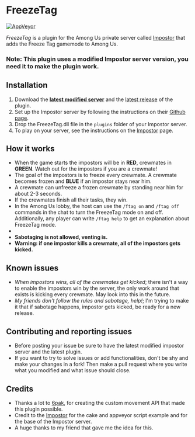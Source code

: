 FreezeTag
=========

[![AppVeyor](https://ci.appveyor.com/api/projects/status/2xv760q7g0payy74/branch/master?svg=true)](https://ci.appveyor.com/project/LorenzoPapi/freezetag/branch/master)

*FreezeTag* is a plugin for the Among Us private server called [Impostor](https://github.com/Impostor/Impostor) that adds the Freeze Tag gamemode to Among Us.

### **Note: This plugin uses a modified Impostor server version, you need it to make the plugin work.**

## Installation
1. Download the **[latest modified server](https://ci.appveyor.com/project/LorenzoPapi/freezetag/branch/master/artifacts)** and the [latest release](https://ci.appveyor.com/project/LorenzoPapi/freezetag/branch/master/artifacts) of the plugin.
2. Set up the Impostor server by following the instructions on their [Github page](https://github.com/Impostor/Impostor).
3. Drop the FreezeTag.dll file in the `plugins` folder of your Impostor server.
4. To play on your server, see the instructions on the [Impostor](https://github.com/Impostor/Impostor) page.

## How it works
- When the game starts the impostors will be in **RED**, crewmates in **GREEN**. Watch out for the impostors if you are a crewmate!
- The goal of the impostors is to freeze every crewmate. A crewmate becomes frozen and **BLUE** if an impostor stays near him.
- A crewmate can unfreeze a frozen crewmate by standing near him for about 2-3 seconds.
- If the crewmates finish all their tasks, they win.
- In the Among Us lobby, the host can use the `/ftag on` and `/ftag off` commands in the chat to turn the FreezeTag mode on and off. Additionally, any player can write `/ftag help` to get an explanation about FreezeTag mode.
- 
- **Sabotaging is not allowed, venting is.**
- **Warning: if one impostor kills a crewmate, all of the impostors gets kicked.**

## Known issues
- *When impostors wins, all of the crewmates get kicked*; there isn't a way to enable the impostors win by the server, the only work around that exists is kicking every crewmate. May look into this in the future.
- *My friends don't follow the rules and sabotage, help!*; I'm trying to make it that if sabotage happens, impostor gets kicked, be ready for a new release.

## Contributing and reporting issues
- Before posting your issue be sure to have the latest modified impostor server and the latest plugin.
- If you want to try to solve issues or add functionalities, don't be shy and make your changes in a fork! Then make a pull request where you write what you modified and what issue should close.

## Credits
- Thanks a lot to [6pak](https://github.com/6pak), for creating the custom movement API that made this plugin possible.
- Credit to the [Impostor](https://github.com/Impostor/Impostor) for the cake and appveyor script example and for the base of the Impostor server.
- A huge thanks to my friend that gave me the idea for this.
